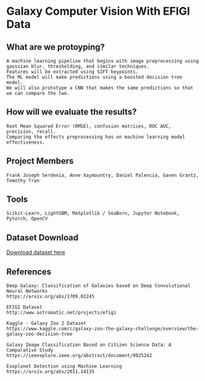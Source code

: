 # Galaxy Computer Vision With EFIGI Data

## What are we protoyping?
```
A machine learning pipeline that begins with image preprocessing using gaussian blur, thresholding, and similar techniques.
Features will be extracted using SIFT keypoints.
The ML model will make predictions using a boosted decision tree model. 
We will also prototype a CNN that makes the same predictions so that we can compare the two.
```

## How will we evaluate the results?
```
Root Mean Squared Error (RMSE), confusion matrices, ROC AUC, precision, recall. 
Comparing the effects preprocessing has on machine learning model effectiveness.
```

## Project Members
```
Frank Joseph Serdenia, Anne Xaymountry, Daniel Palencia, Gaven Grantz, Tomothy Tran
```

## Tools
```
Scikit-Learn, LightGBM, Matplotlib / SeaBorn, Jupyter Notebook, Pytorch, OpenCV
```

## Dataset Download
[Download dataset here](http://www.astromatic.net/projects/efigi)

## References
```
Deep Galaxy: Classification of Galaxies based on Deep Convolutional Neural Networks
https://arxiv.org/abs/1709.02245

EFIGI Dataset
http://www.astromatic.net/projects/efigi

Kaggle - Galaxy Zoo 2 Dataset
https://www.kaggle.com/c/galaxy-zoo-the-galaxy-challenge/overview/the-galaxy-zoo-decision-tree

Galaxy Image Classification Based on Citizen Science Data: A Comparative Study
https://ieeexplore.ieee.org/abstract/document/9025242

Exoplanet Detection using Machine Learning
https://arxiv.org/abs/2011.14135
```
